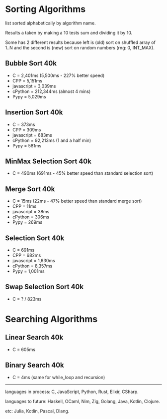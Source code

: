 # Sorting Algorithms

list sorted alphabetically by algorithm name.

Results a taken by making a 10 tests sum and dividing it by 10.

Some has 2 different results because left is (old) sort on shuffled array of 1..N
and the second is (new) sort on random numbers (rng: 0, INT_MAX).

## Bubble Sort 40k

- C = 2,401ms (5,500ms - 227% better speed)
- CPP = 5,151ms
- javascript = 3,039ms
- cPython = 212,344ms (almost 4 mins)
- Pypy = 5,029ms

## Insertion Sort 40k

- C = 373ms
- CPP = 309ms
- javascript = 683ms
- cPython = 92,213ms (1 and a half min)
- Pypy = 581ms

## MinMax Selection Sort 40k

- C = 490ms (691ms - 45% better speed than standard selection sort)

## Merge Sort 40k

- C = 15ms (22ms - 47% better speed than standard merge sort)
- CPP = 11ms
- javascript = 38ms
- cPython = 306ms
- Pypy = 269ms

## Selection Sort 40k

- C = 691ms
- CPP = 682ms
- javascript = 1,630ms
- cPython = 8,357ms
- Pypy = 1,001ms

## Swap Selection Sort 40k

- C = ? / 823ms

# Searching Algorithms

## Linear Search 40k

- C = 605ms

## Binary Search 40k

- C = 4ms (same for while_loop and recursion)

--------------------------------------------------------------------------------

languages in process: C, JavaScript, Python, Rust, Elixir, CSharp.

languages to future: Haskell, OCaml, Nim, Zig, Golang, Java, Kotlin, Clojure.

etc: Julia, Kotlin, Pascal, Dlang.
